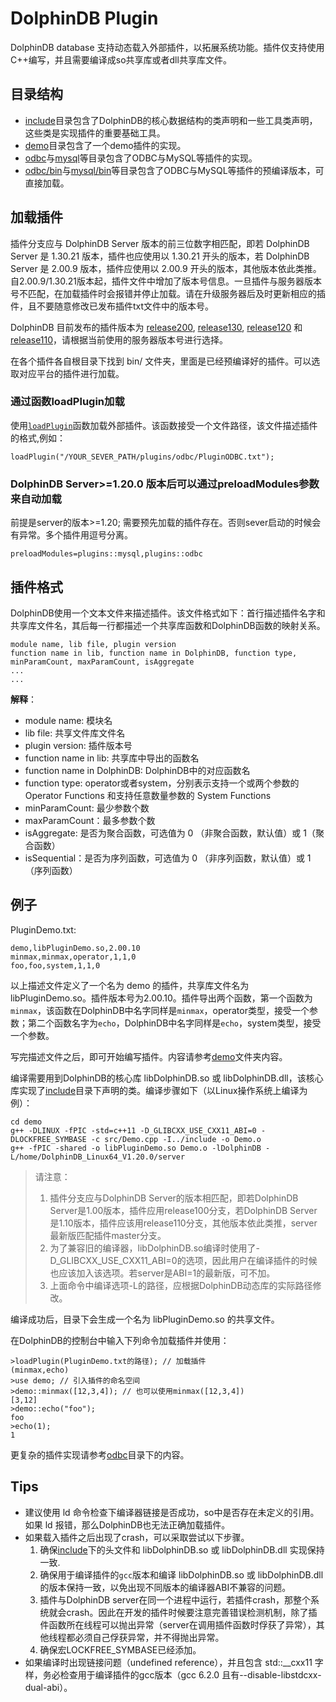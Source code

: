 # DolphinDB Plugin

DolphinDB database 支持动态载入外部插件，以拓展系统功能。插件仅支持使用C++编写，并且需要编译成so共享库或者dll共享库文件。

## 目录结构
* [include](./include)目录包含了DolphinDB的核心数据结构的类声明和一些工具类声明，这些类是实现插件的重要基础工具。
* [demo](./demo)目录包含了一个demo插件的实现。
* [odbc](./odbc)与[mysql](./mysql)等目录包含了ODBC与MySQL等插件的实现。
* [odbc/bin](./odbc/bin)与[mysql/bin](./mysql/bin)等目录包含了ODBC与MySQL等插件的预编译版本，可直接加载。

## 加载插件

插件分支应与 DolphinDB Server 版本的前三位数字相匹配，即若 DolphinDB Server 是 1.30.21 版本，插件也应使用以 1.30.21 开头的版本，若 DolphinDB Server 是 2.00.9 版本，插件应使用以 2.00.9 开头的版本，其他版本依此类推。自2.00.9/1.30.21版本起，插件文件中增加了版本号信息。一旦插件与服务器版本号不匹配，在加载插件时会报错并停止加载。请在升级服务器后及时更新相应的插件，且不要随意修改已发布插件txt文件中的版本号。

DolphinDB 目前发布的插件版本为 [release200](https://github.com/dolphindb/DolphinDBPlugin/tree/release200), [release130](https://github.com/dolphindb/DolphinDBPlugin/tree/release130), [release120](https://github.com/dolphindb/DolphinDBPlugin/tree/release120) 和 [release110](https://github.com/dolphindb/DolphinDBPlugin/tree/release110)，请根据当前使用的服务器版本号进行选择。

在各个插件各自根目录下找到 bin/ 文件夹，里面是已经预编译好的插件。可以选取对应平台的插件进行加载。

### 通过函数loadPlugin加载

使用[`loadPlugin`](https://www.dolphindb.cn/cn/help/loadPlugin.html)函数加载外部插件。该函数接受一个文件路径，该文件描述插件的格式,例如：

```
loadPlugin("/YOUR_SEVER_PATH/plugins/odbc/PluginODBC.txt");
```

### DolphinDB Server>=1.20.0 版本后可以通过preloadModules参数来自动加载

前提是server的版本>=1.20; 需要预先加载的插件存在。否则sever启动的时候会有异常。多个插件用逗号分离。
```
preloadModules=plugins::mysql,plugins::odbc
```



## 插件格式

DolphinDB使用一个文本文件来描述插件。该文件格式如下：首行描述插件名字和共享库文件名，其后每一行都描述一个共享库函数和DolphinDB函数的映射关系。
```
module name, lib file, plugin version
function name in lib, function name in DolphinDB, function type, minParamCount, maxParamCount, isAggregate
...
...
```
**解释**：
* module name: 模块名
* lib file: 共享文件库文件名
* plugin version: 插件版本号  
* function name in lib: 共享库中导出的函数名  
* function name in DolphinDB: DolphinDB中的对应函数名  
* function type: operator或者system，分别表示支持一个或两个参数的 Operator Functions 和支持任意数量参数的 System Functions
* minParamCount: 最少参数个数  
* maxParamCount：最多参数个数  
* isAggregate: 是否为聚合函数，可选值为 0 （非聚合函数，默认值）或 1（聚合函数） 
* isSequential：是否为序列函数，可选值为 0 （非序列函数，默认值）或 1（序列函数）

## 例子
PluginDemo.txt:
```
demo,libPluginDemo.so,2.00.10
minmax,minmax,operator,1,1,0
foo,foo,system,1,1,0
```
以上描述文件定义了一个名为 demo 的插件，共享库文件名为 libPluginDemo.so。插件版本号为2.00.10。插件导出两个函数，第一个函数为`minmax`，该函数在DolphinDB中名字同样是`minmax`，operator类型，接受一个参数；第二个函数名字为`echo`，DolphinDB中名字同样是`echo`，system类型，接受一个参数。

写完描述文件之后，即可开始编写插件。内容请参考[demo](./demo)文件夹内容。

编译需要用到DolphinDB的核心库 libDolphinDB.so 或 libDolphinDB.dll，该核心库实现了[include](./include)目录下声明的类。编译步骤如下（以Linux操作系统上编译为例）：
```
cd demo
g++ -DLINUX -fPIC -std=c++11 -D_GLIBCXX_USE_CXX11_ABI=0 -DLOCKFREE_SYMBASE -c src/Demo.cpp -I../include -o Demo.o
g++ -fPIC -shared -o libPluginDemo.so Demo.o -lDolphinDB -L/home/DolphinDB_Linux64_V1.20.0/server
```
> 请注意：
> 1. 插件分支应与DolphinDB Server的版本相匹配，即若DolphinDB Server是1.00版本，插件应用release100分支，若DolphinDB Server是1.10版本，插件应该用release110分支，其他版本依此类推，server最新版匹配插件master分支。
> 2. 为了兼容旧的编译器，libDolphinDB.so编译时使用了-D_GLIBCXX_USE_CXX11_ABI=0的选项，因此用户在编译插件的时候也应该加入该选项。若server是ABI=1的最新版，可不加。
> 3. 上面命令中编译选项-L的路径，应根据DolphinDB动态库的实际路径修改。

编译成功后，目录下会生成一个名为 libPluginDemo.so 的共享文件。

在DolphinDB的控制台中输入下列命令加载插件并使用：
```
>loadPlugin(PluginDemo.txt的路径); // 加载插件
(minmax,echo)
>use demo; // 引入插件的命名空间
>demo::minmax([12,3,4]); // 也可以使用minmax([12,3,4])
[3,12]
>demo::echo("foo");
foo
>echo(1);
1
```

更复杂的插件实现请参考[odbc](./odbc)目录下的内容。

## Tips
* 建议使用 ld 命令检查下编译器链接是否成功，so中是否存在未定义的引用。如果 ld 报错，那么DolphinDB也无法正确加载插件。
* 如果载入插件之后出现了crash，可以采取尝试以下步骤。
   1. 确保[include](./include)下的头文件和 libDolphinDB.so 或 libDolphinDB.dll 实现保持一致.
   2. 确保用于编译插件的```gcc```版本和编译 libDolphinDB.so 或 libDolphinDB.dll 的版本保持一致，以免出现不同版本的编译器ABI不兼容的问题。
   3. 插件与DolphinDB server在同一个进程中运行，若插件crash，那整个系统就会crash。因此在开发的插件时候要注意完善错误检测机制，除了插件函数所在线程可以抛出异常（server在调用插件函数时俘获了异常），其他线程都必须自己俘获异常，并不得抛出异常。
   4. 确保宏LOCKFREE_SYMBASE已经添加。
* 如果编译时出现链接问题（undefined reference），并且包含 std::__cxx11 字样，务必检查用于编译插件的gcc版本（gcc 6.2.0 且有--disable-libstdcxx-dual-abi）。
